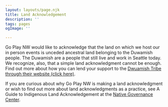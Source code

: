```yaml
---
layout: layouts/page.njk
title: Land Acknowledgement
description: ''
tags: pages
ogImage: ''

---
```

Go Play NW would like to acknowledge that the land on which we host our in person events is unceded ancestral land belonging to the Duwamish people. The Duwamish are a people that still live and work in Seattle today.  We recognize, also, that a simple land acknowledgment cannot be enough. Find out more about how you can lend your support to the [Dwuamish Tribe through their website (click here)](www.duwamishtribe.org/stand-with-the-duwamish).  

If you are curious about why Go Play NW is making a land acknowledgment or wish to find out more about land acknowledgments as a practice, see A Guide to Indigenous Land Acknowledgement at the [Native Governance Center](http://nativegov.org).